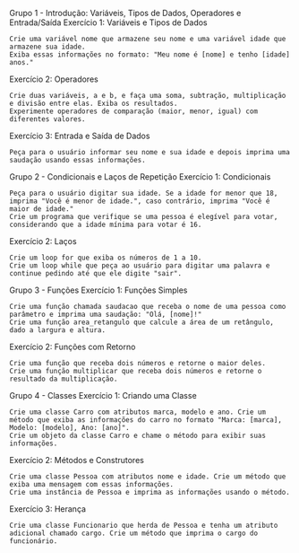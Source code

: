 Grupo 1 - Introdução: Variáveis, Tipos de Dados, Operadores e Entrada/Saída
Exercício 1: Variáveis e Tipos de Dados

    Crie uma variável nome que armazene seu nome e uma variável idade que armazene sua idade.
    Exiba essas informações no formato: "Meu nome é [nome] e tenho [idade] anos."

Exercício 2: Operadores

    Crie duas variáveis, a e b, e faça uma soma, subtração, multiplicação e divisão entre elas. Exiba os resultados.
    Experimente operadores de comparação (maior, menor, igual) com diferentes valores.

Exercício 3: Entrada e Saída de Dados

    Peça para o usuário informar seu nome e sua idade e depois imprima uma saudação usando essas informações.

Grupo 2 - Condicionais e Laços de Repetição
Exercício 1: Condicionais

    Peça para o usuário digitar sua idade. Se a idade for menor que 18, imprima "Você é menor de idade.", caso contrário, imprima "Você é maior de idade."
    Crie um programa que verifique se uma pessoa é elegível para votar, considerando que a idade mínima para votar é 16.

Exercício 2: Laços

    Crie um loop for que exiba os números de 1 a 10.
    Crie um loop while que peça ao usuário para digitar uma palavra e continue pedindo até que ele digite "sair".

Grupo 3 - Funções
Exercício 1: Funções Simples

    Crie uma função chamada saudacao que receba o nome de uma pessoa como parâmetro e imprima uma saudação: "Olá, [nome]!"
    Crie uma função area_retangulo que calcule a área de um retângulo, dado a largura e altura.

Exercício 2: Funções com Retorno

    Crie uma função que receba dois números e retorne o maior deles.
    Crie uma função multiplicar que receba dois números e retorne o resultado da multiplicação.

Grupo 4 - Classes
Exercício 1: Criando uma Classe

    Crie uma classe Carro com atributos marca, modelo e ano. Crie um método que exiba as informações do carro no formato "Marca: [marca], Modelo: [modelo], Ano: [ano]".
    Crie um objeto da classe Carro e chame o método para exibir suas informações.

Exercício 2: Métodos e Construtores

    Crie uma classe Pessoa com atributos nome e idade. Crie um método que exiba uma mensagem com essas informações.
    Crie uma instância de Pessoa e imprima as informações usando o método.

Exercício 3: Herança

    Crie uma classe Funcionario que herda de Pessoa e tenha um atributo adicional chamado cargo. Crie um método que imprima o cargo do funcionário.